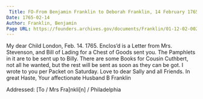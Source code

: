 ```yaml
---
 Title: FO-From Benjamin Franklin to Deborah Franklin, 14 February 1765 (I)
Date: 1765-02-14
Author: Franklin, Benjamin
Page URL: https://founders.archives.gov/documents/Franklin/01-12-02-0027
---
```


My dear Child
London, Feb. 14. 1765.
Enclos’d is a Letter from Mrs. Stevenson, and Bill of Lading for a Chest of Goods sent you. The Pamphlets in it are to be sent up to Billy. There are some Books for Cousin Cuthbert, not all he wanted, but the rest will be sent as soon as they can be got. I wrote to you per Packet on Saturday. Love to dear Sally and all Friends. In great Haste, Your affectionate Husband
B Franklin
 
Addressed: [To / Mrs Fra]nkli[n] / Philadelphia


